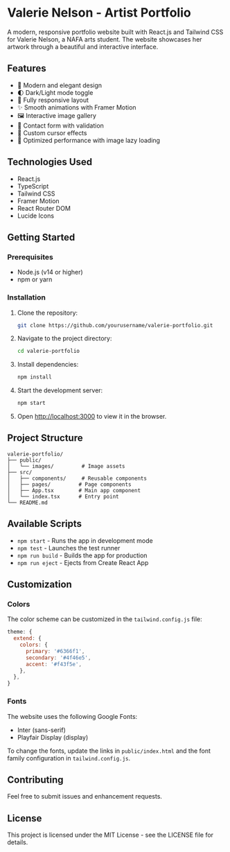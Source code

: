 # Valerie Nelson - Artist Portfolio

A modern, responsive portfolio website built with React.js and Tailwind CSS for Valerie Nelson, a NAFA arts student. The website showcases her artwork through a beautiful and interactive interface.

## Features

- 🎨 Modern and elegant design
- 🌓 Dark/Light mode toggle
- 📱 Fully responsive layout
- ✨ Smooth animations with Framer Motion
- 🖼️ Interactive image gallery
- 📝 Contact form with validation
- 🎯 Custom cursor effects
- 🚀 Optimized performance with image lazy loading

## Technologies Used

- React.js
- TypeScript
- Tailwind CSS
- Framer Motion
- React Router DOM
- Lucide Icons

## Getting Started

### Prerequisites

- Node.js (v14 or higher)
- npm or yarn

### Installation

1. Clone the repository:
   ```bash
   git clone https://github.com/yourusername/valerie-portfolio.git
   ```

2. Navigate to the project directory:
   ```bash
   cd valerie-portfolio
   ```

3. Install dependencies:
   ```bash
   npm install
   ```

4. Start the development server:
   ```bash
   npm start
   ```

5. Open [http://localhost:3000](http://localhost:3000) to view it in the browser.

## Project Structure

```
valerie-portfolio/
├── public/
│   └── images/         # Image assets
├── src/
│   ├── components/     # Reusable components
│   ├── pages/         # Page components
│   ├── App.tsx        # Main app component
│   └── index.tsx      # Entry point
└── README.md
```

## Available Scripts

- `npm start` - Runs the app in development mode
- `npm test` - Launches the test runner
- `npm run build` - Builds the app for production
- `npm run eject` - Ejects from Create React App

## Customization

### Colors

The color scheme can be customized in the `tailwind.config.js` file:

```js
theme: {
  extend: {
    colors: {
      primary: '#6366f1',
      secondary: '#4f46e5',
      accent: '#f43f5e',
    },
  },
}
```

### Fonts

The website uses the following Google Fonts:
- Inter (sans-serif)
- Playfair Display (display)

To change the fonts, update the links in `public/index.html` and the font family configuration in `tailwind.config.js`.

## Contributing

Feel free to submit issues and enhancement requests.

## License

This project is licensed under the MIT License - see the LICENSE file for details.
